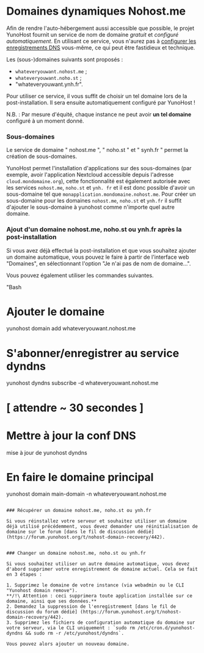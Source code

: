 # Domaines dynamiques Nohost.me

Afin de rendre l'auto-hébergement aussi accessible que possible, le projet YunoHost fournit un service de nom de domaine *gratuit* et *configuré automatiquement*. En utilisant ce service, vous n'aurez pas à [configurer les enregistrements DNS](/dns_config) vous-même, ce qui peut être fastidieux et technique.

Les (sous-)domaines suivants sont proposés :
- `whateveryouwant.nohost.me` ;
- `whateveryouwant.noho.st` ;
- "whateveryouwant.ynh.fr".

Pour utiliser ce service, il vous suffit de choisir un tel domaine lors de la post-installation. Il sera ensuite automatiquement configuré par YunoHost !

N.B. : Par mesure d'équité, chaque instance ne peut avoir **un tel domaine** configuré à un moment donné.

### Sous-domaines

Le service de domaine " nohost.me ", " noho.st " et " synh.fr " permet la création de sous-domaines.

YunoHost permet l'installation d'applications sur des sous-domaines (par exemple, avoir l'application Nextcloud accessible depuis l'adresse `cloud.mondomaine.org`), cette fonctionnalité est également autorisée avec les services `nohost.me`, `noho.st` et `ynh. fr` et il est donc possible d'avoir un sous-domaine tel que `monapplication.mondomaine.nohost.me`. Pour créer un sous-domaine pour les domaines `nohost.me`, `noho.st` et `ynh.fr` il suffit d'ajouter le sous-domaine à yunohost comme n'importe quel autre domaine.


### Ajout d'un domaine nohost.me, noho.st ou ynh.fr après la post-installation

Si vous avez déjà effectué la post-installation et que vous souhaitez ajouter un domaine automatique, vous pouvez le faire à partir de l'interface web "Domaines", en sélectionnant l'option "Je n'ai pas de nom de domaine...".

Vous pouvez également utiliser les commandes suivantes.

"Bash
# Ajouter le domaine
yunohost domain add whateveryouwant.nohost.me

# S'abonner/enregistrer au service dyndns
yunohost dyndns subscribe -d whateveryouwant.nohost.me

# [ attendre ~ 30 secondes ]

# Mettre à jour la conf DNS
mise à jour de yunohost dyndns

# En faire le domaine principal
yunohost domain main-domain -n whateveryouwant.nohost.me
```

### Récupérer un domaine nohost.me, noho.st ou ynh.fr

Si vous réinstallez votre serveur et souhaitez utiliser un domaine déjà utilisé précédemment, vous devez demander une réinitialisation de domaine sur le forum [dans le fil de discussion dédié] (https://forum.yunohost.org/t/nohost-domain-recovery/442).


### Changer un domaine nohost.me, noho.st ou ynh.fr

Si vous souhaitez utiliser un autre domaine automatique, vous devez d'abord supprimer votre enregistrement de domaine actuel. Cela se fait en 3 étapes :

1. Supprimez le domaine de votre instance (via webadmin ou le CLI "Yunohost domain remove"). 
**/!\ Attention : ceci supprimera toute application installée sur ce domaine, ainsi que ses données.**
2. Demandez la suppression de l'enregistrement [dans le fil de discussion du forum dédié] (https://forum.yunohost.org/t/nohost-domain-recovery/442).
3. Supprimez les fichiers de configuration automatique du domaine sur votre serveur, via le CLI uniquement : `sudo rm /etc/cron.d/yunohost-dyndns && sudo rm -r /etc/yunohost/dyndns`.

Vous pouvez alors ajouter un nouveau domaine.

